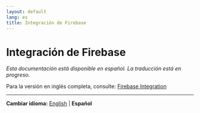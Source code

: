 ```yaml
---
layout: default
lang: es
title: Integración de Firebase
---
```


# Integración de Firebase

*Esta documentación está disponible en español. La traducción está en progreso.*

Para la versión en inglés completa, consulte: [Firebase Integration](firebase-integration.md)

---

**Cambiar idioma:** [English](firebase-integration.md) | **Español**
